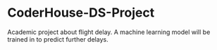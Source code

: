 # CoderHouse-DS-Project
Academic project about flight delay. A machine learning model will be trained in to predict further delays.
